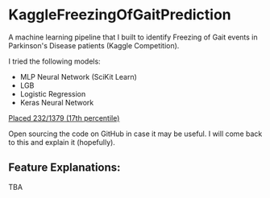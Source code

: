 # KaggleFreezingOfGaitPrediction
A machine learning pipeline that I built to identify Freezing of Gait events in Parkinson's Disease patients (Kaggle Competition).

I tried the following models:
- MLP Neural Network (SciKit Learn)
- LGB
- Logistic Regression
- Keras Neural Network


[Placed 232/1379 (17th percentile)](https://www.kaggle.com/competitions/tlvmc-parkinsons-freezing-gait-prediction/leaderboard?search=hinkel)

Open sourcing the code on GitHub in case it may be useful. I will come back to this and explain it (hopefully).


## Feature Explanations:

TBA
